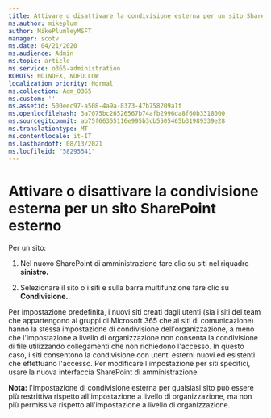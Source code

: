 ```yaml
---
title: Attivare o disattivare la condivisione esterna per un sito SharePoint esterno
ms.author: mikeplum
author: MikePlumleyMSFT
manager: scotv
ms.date: 04/21/2020
ms.audience: Admin
ms.topic: article
ms.service: o365-administration
ROBOTS: NOINDEX, NOFOLLOW
localization_priority: Normal
ms.collection: Adm_O365
ms.custom: ''
ms.assetid: 500eec97-a508-4a9a-8373-47b758209a1f
ms.openlocfilehash: 3a7075bc26526567b74afb2996da8f60b3318000
ms.sourcegitcommit: ab75f66355116e995b3cb5505465b31989339e28
ms.translationtype: MT
ms.contentlocale: it-IT
ms.lasthandoff: 08/13/2021
ms.locfileid: "58295541"
---
```

# <a name="turn-external-sharing-on-or-off-for-a-sharepoint-site"></a>Attivare o disattivare la condivisione esterna per un sito SharePoint esterno

Per un sito:
  
1. Nel nuovo SharePoint di amministrazione fare clic su siti nel riquadro **sinistro.**
    
2. Selezionare il sito o i siti e sulla barra multifunzione fare clic su **Condivisione.**
    
Per impostazione predefinita, i nuovi siti creati dagli utenti (sia i siti del team che appartengono ai gruppi di Microsoft 365 che ai siti di comunicazione) hanno la stessa impostazione di condivisione dell'organizzazione, a meno che l'impostazione a livello di organizzazione non consenta la condivisione di file utilizzando collegamenti che non richiedono l'accesso. In questo caso, i siti consentono la condivisione con utenti esterni nuovi ed esistenti che effettuano l'accesso. Per modificare l'impostazione per siti specifici, usare la nuova interfaccia SharePoint di amministrazione.
  
**Nota:** l'impostazione di condivisione esterna per qualsiasi sito può essere più restrittiva rispetto all'impostazione a livello di organizzazione, ma non più permissiva rispetto all'impostazione a livello di organizzazione. 
  

